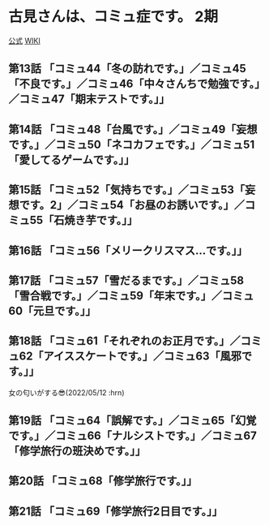 # 古見さんは、コミュ症です。 2期

[公式](https://komisan-official.com/) 
[WIKI](https://ja.wikipedia.org/wiki/%E5%8F%A4%E8%A6%8B%E3%81%95%E3%82%93%E3%81%AF%E3%80%81%E3%82%B3%E3%83%9F%E3%83%A5%E7%97%87%E3%81%A7%E3%81%99%E3%80%82) 

## 第13話 「コミュ44「冬の訪れです。」／コミュ45「不良です。」／コミュ46「中々さんちで勉強です。」／コミュ47「期末テストです。」」

## 第14話 「コミュ48「台風です。」／コミュ49「妄想です。」／コミュ50「ネコカフェです。」／コミュ51「愛してるゲームです。」」

## 第15話 「コミュ52「気持ちです。」／コミュ53「妄想です。2」／コミュ54「お昼のお誘いです。」／コミュ55「石焼き芋です。」」

## 第16話 「コミュ56「メリークリスマス…です。」」

## 第17話 「コミュ57「雪だるまです。」／コミュ58「雪合戦です。」／コミュ59「年末です。」／コミュ60「元旦です。」」

## 第18話 「コミュ61「それぞれのお正月です。」／コミュ62「アイススケートです。」／コミュ63「風邪です。」」

女の匂いがする:sunglasses:(2022/05/12   :hrn)

## 第19話 「コミュ64「誤解です。」／コミュ65「幻覚です。」／コミュ66「ナルシストです。」／コミュ67「修学旅行の班決めです。」」

## 第20話 「コミュ68「修学旅行です。」」

## 第21話 「コミュ69「修学旅行2日目です。」」
